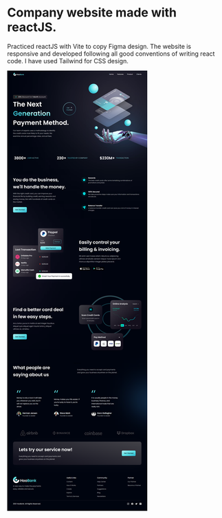 # Company website made with reactJS.

Practiced reactJS with Vite to copy Figma design. The website is responsive and developed following all good conventions of writing react code. I have used Tailwind for CSS design. 

![alt text](https://github.com/zinaid/reactWeb/blob/[main]/FigmaDesign.png?raw=true)

